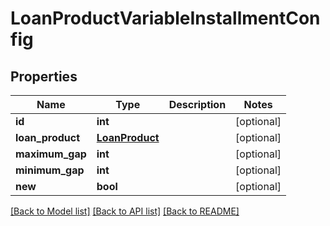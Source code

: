 # LoanProductVariableInstallmentConfig

## Properties
Name | Type | Description | Notes
------------ | ------------- | ------------- | -------------
**id** | **int** |  | [optional] 
**loan_product** | [**LoanProduct**](LoanProduct.md) |  | [optional] 
**maximum_gap** | **int** |  | [optional] 
**minimum_gap** | **int** |  | [optional] 
**new** | **bool** |  | [optional] 

[[Back to Model list]](../README.md#documentation-for-models) [[Back to API list]](../README.md#documentation-for-api-endpoints) [[Back to README]](../README.md)

